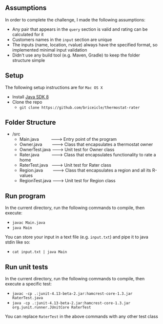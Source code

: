 
## Assumptions
In order to complete the challenge, I made the following assumptions:
- Any pair that appears in the `query` section is valid and rating can be calculated for it
- Customers names in the `input` section are unique
- The inputs (name, location, rvalue) always have the specified format, so implemented minimal input validation
- Didn't use any build tool (e.g. Maven, Gradle) to keep the folder structure simple

## Setup
The following setup instructions are for `Mac OS X`
- Install [Java SDK 8](https://www.oracle.com/technetwork/java/javase/downloads/jdk8-downloads-2133151.html)
- Clone the repo
  - `git clone https://github.com/briceicle/thermostat-rater`
  
## Folder Structure
- /src
  - Main.java&nbsp;&nbsp;&nbsp;&nbsp;&nbsp;&nbsp;&nbsp;&nbsp;&nbsp;&nbsp;---> Entry point of the program
  - Owner.java&nbsp;&nbsp;&nbsp;&nbsp;&nbsp;&nbsp;&nbsp;&nbsp;---> Class that encapsulates a thermostat owner
  - OwnerTest.java ---> Unit test for Owner class
  - Rater.java&nbsp;&nbsp;&nbsp;&nbsp;&nbsp;&nbsp;&nbsp;&nbsp;&nbsp;&nbsp;---> Class that encapsulates functionality to rate a home
  - RaterTest.java&nbsp;&nbsp;&nbsp;---> Unit test for Rater class
  - Region.java&nbsp;&nbsp;&nbsp;&nbsp;&nbsp;&nbsp;&nbsp;&nbsp;---> Class that encapsulates a region and all its R-values
  - RegionTest.java  ---> Unit test for Region class

## Run program
In the current directory, run the following commands to compile, then execute:
  - `javac Main.java`
  - `java Main`
  
You can store your input in a text file (e.g. `input.txt`) and pipe it to java stdin like so:
  - `cat input.txt | java Main`

## Run unit tests
In the current directory, run the following commands to compile, then execute a specific test:
  - `javac -cp .:junit-4.13-beta-2.jar:hamcrest-core-1.3.jar RaterTest.java`
  - `java -cp .:junit-4.13-beta-2.jar:hamcrest-core-1.3.jar org.junit.runner.JUnitCore RaterTest`
  
 You can replace `RaterTest` in the above commands with any other test class

